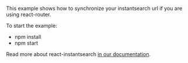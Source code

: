 This example shows how to synchronize your instantsearch url
if you are using react-router.

To start the example: 

* npm install
* npm start

Read more about react-instantsearch [in our documentation](https://community.algolia.com/instantsearch.js/react/).